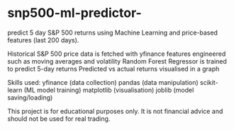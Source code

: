 # snp500-ml-predictor-
predict 5 day S&amp;P 500 returns using Machine Learning and price-based features (last 200 days). 

Historical S&P 500 price data is fetched with yfinance 
features engineered such as moving averages and volatility
Random Forest Regressor is trained to predict 5-day returns
Predicted vs actual returns visualised in a graph 

Skills used:
yfinance (data collection)
pandas (data manipulation) 
scikit-learn (ML model training) 
matplotlib (visualisation)
joblib (model saving/loading) 

This project is for educational purposes only. It is not financial advice and should not be used for real trading. 
